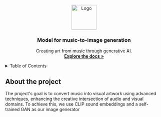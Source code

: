 <!-- PROJECT LOGO -->
<br />
<div align="center">
  <a href="https://github.com/othneildrew/Best-README-Template">
    <img src="https://static.vecteezy.com/system/resources/thumbnails/019/899/972/small/music-notes-white-free-png.png" alt="Logo" width="80" height="80">
  </a>

  <h3 align="center">Model for music-to-image generation</h3>

  <p align="center">
    Creating art from music through generative AI.
    <br />
    <a href="https://github.com/Smulemun/music-to-image"><strong>Explore the docs »</strong></a>
    <br />
  </p>
</div>

<!-- TABLE OF CONTENTS -->
<details>
  <summary>Table of Contents</summary>
  <ol>
    <li>
      <a href="#about-the-project">About The Project</a>
    </li>
  </ol>
</details>

## About the project
The project's goal is to convert music into visual artwork using advanced techniques, enhancing the creative intersection of audio and visual domains. To achieve this, we use CLIP sound embeddings and a self-trained GAN as our image generator
